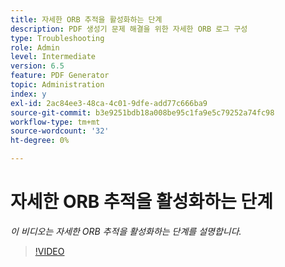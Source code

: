 ```yaml
---
title: 자세한 ORB 추적을 활성화하는 단계
description: PDF 생성기 문제 해결을 위한 자세한 ORB 로그 구성
type: Troubleshooting
role: Admin
level: Intermediate
version: 6.5
feature: PDF Generator
topic: Administration
index: y
exl-id: 2ac84ee3-48ca-4c01-9dfe-add77c666ba9
source-git-commit: b3e9251bdb18a008be95c1fa9e5c79252a74fc98
workflow-type: tm+mt
source-wordcount: '32'
ht-degree: 0%

---
```


# 자세한 ORB 추적을 활성화하는 단계

*이 비디오는 자세한 ORB 추적을 활성화하는 단계를 설명합니다.*

>[!VIDEO](https://video.tv.adobe.com/v/335526?quality=12&learn=on)
